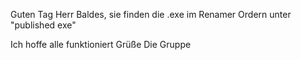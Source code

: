 Guten Tag Herr Baldes,
sie finden die .exe im Renamer Ordern unter "published exe"

Ich hoffe alle funktioniert
Grüße
Die Gruppe
